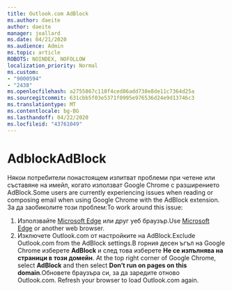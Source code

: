 ```yaml
---
title: Outlook.com AdBlock
ms.author: daeite
author: daeite
manager: joallard
ms.date: 04/21/2020
ms.audience: Admin
ms.topic: article
ROBOTS: NOINDEX, NOFOLLOW
localization_priority: Normal
ms.custom:
- "9000594"
- "2438"
ms.openlocfilehash: a2755867c118f4ced86add738e8de11c7364d25a
ms.sourcegitcommit: 631cbb5f03e5371f0995e976536d24e9d13746c3
ms.translationtype: MT
ms.contentlocale: bg-BG
ms.lasthandoff: 04/22/2020
ms.locfileid: "43761049"
---
```

# <a name="adblock"></a><span data-ttu-id="87d4a-102">Adblock</span><span class="sxs-lookup"><span data-stu-id="87d4a-102">AdBlock</span></span>

<span data-ttu-id="87d4a-103">Някои потребители понастоящем изпитват проблеми при четене или съставяне на имейл, когато използват Google Chrome с разширението AdBlock.</span><span class="sxs-lookup"><span data-stu-id="87d4a-103">Some users are currently experiencing issues when reading or composing email when using Google Chrome with the AdBlock extension.</span></span> <span data-ttu-id="87d4a-104">За да заобиколите този проблем:</span><span class="sxs-lookup"><span data-stu-id="87d4a-104">To work around this issue:</span></span>

1. <span data-ttu-id="87d4a-105">Използвайте [Microsoft Edge](https://www.microsoft.com/windows/microsoft-edge) или друг уеб браузър.</span><span class="sxs-lookup"><span data-stu-id="87d4a-105">Use [Microsoft Edge](https://www.microsoft.com/windows/microsoft-edge) or another web browser.</span></span>
1. <span data-ttu-id="87d4a-106">Изключете Outlook.com от настройките на AdBlock.</span><span class="sxs-lookup"><span data-stu-id="87d4a-106">Exclude Outlook.com from the AdBlock settings.</span></span><span data-ttu-id="87d4a-107">В горния десен ъгъл на Google Chrome изберете **AdBlock** и след това изберете **Не се изпълнява на страници в този домейн**.</span><span class="sxs-lookup"><span data-stu-id="87d4a-107"> At the top right corner of Google Chrome, select **AdBlock** and then select **Don’t run on pages on this domain**.</span></span><span data-ttu-id="87d4a-108">Обновете браузъра си, за да заредите отново Outlook.com.</span><span class="sxs-lookup"><span data-stu-id="87d4a-108"> Refresh your browser to load Outlook.com again.</span></span>